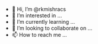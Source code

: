 - 👋 Hi, I’m @rkmishracs
- 👀 I’m interested in ...
- 🌱 I’m currently learning ...
- 💞️ I’m looking to collaborate on ...
- 📫 How to reach me ...

<!---
rkmishracs/rkmishracs is a ✨ special ✨ repository because its `README.md` (this file) appears on your GitHub profile.
You can click the Preview link to take a look at your changes.
--->
